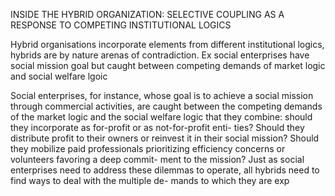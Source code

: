 INSIDE THE HYBRID ORGANIZATION: SELECTIVE COUPLING AS A RESPONSE TO
COMPETING INSTITUTIONAL LOGICS

Hybrid organisations incorporate elements from different institutional logics, hybrids are by nature arenas of contradiction. Ex social enterprises have social mission goal but caught between competing demands of market logic and social welfare lgoic

Social enterprises, for instance, whose goal is to achieve a social mission through commercial activities, are caught between the competing demands of the market logic and the social welfare logic that they combine: should they incorporate as for-profit or as not-for-profit enti- ties? Should they distribute profit to their owners or reinvest it in their social mission? Should they mobilize paid professionals prioritizing efficiency concerns or volunteers favoring a deep commit- ment to the mission? Just as social enterprises need to address these dilemmas to operate, all hybrids need to find ways to deal with the multiple de- mands to which they are exp